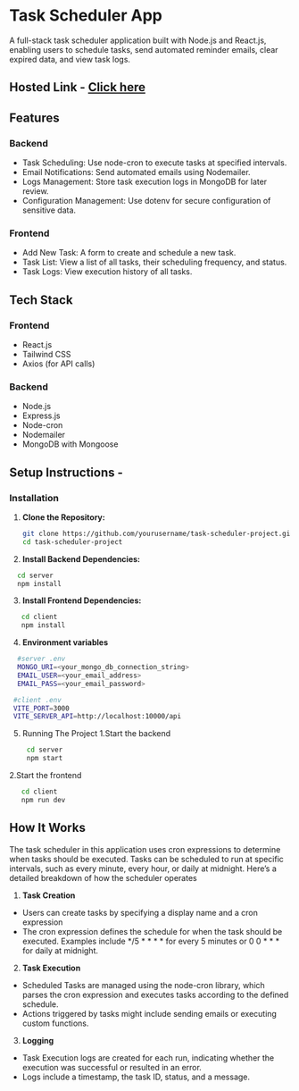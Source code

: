 # Task Scheduler App

A full-stack task scheduler application built with Node.js and React.js, enabling users to schedule tasks, send automated reminder emails, clear expired data, and view task logs.


## Hosted Link - [Click here](https://schedulify-1.onrender.com/)

## Features
### Backend
- Task Scheduling: Use node-cron to execute tasks at specified intervals.
- Email Notifications: Send automated emails using Nodemailer.
- Logs Management: Store task execution logs in MongoDB for later review.
- Configuration Management: Use dotenv for secure configuration of sensitive data.
### Frontend
- Add New Task: A form to create and schedule a new task.
- Task List: View a list of all tasks, their scheduling frequency, and status.
- Task Logs: View execution history of all tasks.

## Tech Stack
### Frontend
- React.js
- Tailwind CSS
- Axios (for API calls)
### Backend
- Node.js
- Express.js
- Node-cron
- Nodemailer
- MongoDB with Mongoose

## Setup Instructions -


### Installation

1. **Clone the Repository:**

   ```bash
   git clone https://github.com/yourusername/task-scheduler-project.git
   cd task-scheduler-project
   ```

2. **Install Backend Dependencies:**
 ```bash
   cd server
   npm install
```

3. **Install Frontend Dependencies:**
 ```bash
    cd client
    npm install
```

4. **Environment variables**
 ```bash
   #server .env
   MONGO_URI=<your_mongo_db_connection_string>
   EMAIL_USER=<your_email_address>
   EMAIL_PASS=<your_email_password>

  #client .env
  VITE_PORT=3000
  VITE_SERVER_API=http://localhost:10000/api
```

5. Running The Project
  1.Start the backend
    ```bash
     cd server
     npm start
    ```
  2.Start the frontend
  ```bash
     cd client
     npm run dev
   ```

## How It Works
  The task scheduler in this application uses cron expressions to determine when tasks should be executed. Tasks can be scheduled to run at specific intervals, such as every minute, every hour, or daily at midnight. Here’s a detailed breakdown of how the scheduler operates

 1. **Task Creation**
   - Users can create tasks by specifying a display name and a cron expression
   - The cron expression defines the schedule for when the task should be executed. Examples include */5 * * * * for every 5 minutes or 0 0 * * * for daily at midnight.

 2. **Task Execution**
   - Scheduled Tasks are managed using the node-cron library, which parses the cron expression and executes tasks according to the defined schedule.
   - Actions triggered by tasks might include sending emails or executing custom functions.
 3. **Logging**
   - Task Execution logs are created for each run, indicating whether the execution was successful or resulted in an error.
   - Logs include a timestamp, the task ID, status, and a message.
